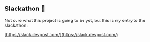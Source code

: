 ## Slackathon 🧶

Not sure what this project is going to be yet, but this is my entry to the slackathon:

[https://slack.devpost.com/](https://slack.devpost.com/)
